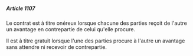 ##### Article 1107

Le contrat est à titre onéreux lorsque chacune des parties reçoit de l'autre un avantage en contrepartie de celui qu'elle procure.

Il est à titre gratuit lorsque l'une des parties procure à l'autre un avantage sans attendre ni recevoir de contrepartie.

